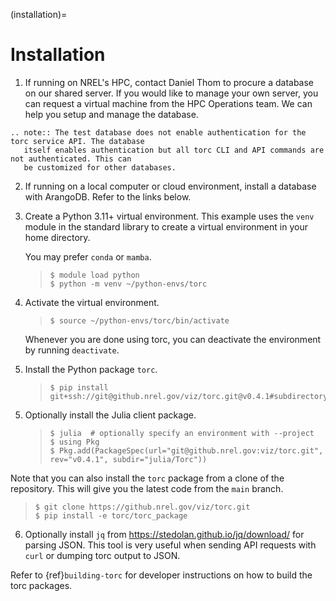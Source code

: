 (installation)=

# Installation

1. If running on NREL's HPC, contact Daniel Thom to procure a database on our shared server.
   If you would like to manage your own server, you can request a virtual machine from the HPC
   Operations team. We can help you setup and manage the database.

```{eval-rst}
.. note:: The test database does not enable authentication for the torc service API. The database
   itself enables authentication but all torc CLI and API commands are not authenticated. This can
   be customized for other databases.
```

2. If running on a local computer or cloud environment, install a database with ArangoDB. Refer to
   the links below.

3. Create a Python 3.11+ virtual environment. This example uses the `venv` module in the standard
   library to create a virtual environment in your home directory.

   You may prefer `conda` or `mamba`.

   > ```console
   > $ module load python
   > $ python -m venv ~/python-envs/torc
   > ```

4. Activate the virtual environment.

   > ```console
   > $ source ~/python-envs/torc/bin/activate
   > ```

   Whenever you are done using torc, you can deactivate the environment by running `deactivate`.

5. Install the Python package `torc`.

   > ```console
   > $ pip install git+ssh://git@github.nrel.gov/viz/torc.git@v0.4.1#subdirectory=torc_package
   > ```

5) Optionally install the Julia client package.

   > ```console
   > $ julia  # optionally specify an environment with --project
   > $ using Pkg
   > $ Pkg.add(PackageSpec(url="git@github.nrel.gov:viz/torc.git", rev="v0.4.1", subdir="julia/Torc"))
   > ```

Note that you can also install the `torc` package from a clone of the repository. This will give
you the latest code from the `main` branch.

> ```console
> $ git clone https://github.nrel.gov/viz/torc.git
> $ pip install -e torc/torc_package
> ```

6. Optionally install `jq` from <https://stedolan.github.io/jq/download/> for parsing JSON.
   This tool is very useful when sending API requests with `curl` or dumping torc output to
   JSON.

Refer to {ref}`building-torc` for developer instructions on how to build the torc packages.
